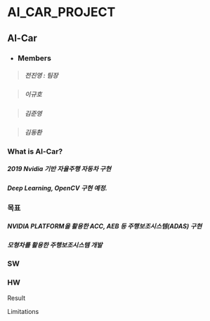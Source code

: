 # AI_CAR_PROJECT

## Al-Car

* ### Members

> ##### 전진영 : 팀장

> ##### 이규호

> ##### 김준영 

> ##### 김동환 


### What is Al-Car?

##### 2019 Nvidia 기반 자율주행 자동차 구현
##### Deep Learning, OpenCV 구현 예정.

### 목표

##### NVIDIA PLATFORM을 활용한 ACC, AEB 등 주행보조시스템(ADAS) 구현

##### 모형차를 활용한 주행보조시스템 개발

### SW

### HW

Result

Limitations
